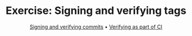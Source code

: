 <h1 align="center">Exercise: Signing and verifying tags</h1>

<p align="center">
  <a href="sign-verify-commits.md">Signing and verifying commits</a> •  
  <a href="verify-ci.md">Verifying as part of CI</a>
</p>